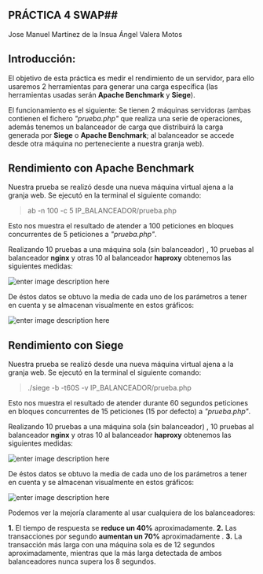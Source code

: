 
## **PRÁCTICA 4 SWAP**##

Jose Manuel Martínez de la Insua
Ángel Valera Motos

Introducción:
----------------

El objetivo de esta práctica es medir el rendimiento de un servidor, para ello usaremos 2 herramientas para generar una carga específica (las herramientas usadas serán **Apache Benchmark** y **Siege**).

El funcionamiento es el siguiente: Se tienen 2 máquinas servidoras (ambas contienen el fichero *"prueba.php"* que realiza una serie de operaciones, además tenemos un balanceador de carga que distribuirá la carga generada por **Siege** o **Apache Benchmark**; al balanceador se accede desde otra máquina no perteneciente a nuestra granja web).

Rendimiento con Apache Benchmark
--------------------------------------------

Nuestra prueba se realizó desde una nueva máquina virtual ajena a la granja web. Se ejecutó en la terminal el siguiente comando:

> ab -n 100 -c 5 IP_BALANCEADOR/prueba.php			

Esto nos muestra el resultado de atender a 100 peticiones en bloques concurrentes de 5 peticiones a *"prueba.php"*.

 Realizando 10 pruebas a una máquina sola (sin balanceador) , 10 pruebas al balanceador **nginx** y otras 10 al balanceador **haproxy** obtenemos las siguientes medidas:

![enter image description here](https://dl-web.dropbox.com/get/SWAP/p4/ab.png?_subject_uid=276415100&w=AACBvzm5bHzlgcucM1OCOwEO-hQxYs_JnSTqMDmXj2UyKA)

De éstos datos se obtuvo la media de cada uno de los parámetros a tener en cuenta y se almacenan visualmente en estos gráficos:

![enter image description here](https://dl-web.dropbox.com/get/SWAP/p4/abgraphs.png?_subject_uid=276415100&w=AAAQ1ak1ChU5Us5CcmtcyNyZYB2wZyyMhyM3PyY9GALcjg)


## Rendimiento con Siege ##

Nuestra prueba se realizó desde una nueva máquina virtual ajena a la granja web. Se ejecutó en la terminal el siguiente comando:

> ./siege -b -t60S -v IP_BALANCEADOR/prueba.php			

Esto nos muestra el resultado de atender durante 60 segundos peticiones en bloques concurrentes de 15 peticiones (15 por defecto) a *"prueba.php"*.

 Realizando 10 pruebas a una máquina sola (sin balanceador) , 10 pruebas al balanceador **nginx** y otras 10 al balanceador **haproxy** obtenemos las siguientes medidas:

![enter image description here](https://dl-web.dropbox.com/get/SWAP/p4/siege.png?_subject_uid=276415100&w=AABjWfPTp62X0nb7kzMuuLZPAujWAjMmGyVXkB5jACNQHQ)

De éstos datos se obtuvo la media de cada uno de los parámetros a tener en cuenta y se almacenan visualmente en estos gráficos:

![enter image description here](https://dl-web.dropbox.com/get/SWAP/p4/siegegraphs.png?_subject_uid=276415100&w=AACa7Pruj2utrOn7isvaP6Jl5iT-SETmKhVTxyLDcKzFJA)

Podemos ver la mejoría claramente al usar cualquiera de los balanceadores:

 **1.** El tiempo de respuesta se **reduce un 40%** aproximadamente.
 **2.** Las transacciones por segundo **aumentan un 70%** aproximadamente .
 **3.** La transacción más larga con una máquina sola es de 12 segundos aproximadamente, mientras que la más larga detectada de ambos balanceadores nunca supera los 8 segundos.

